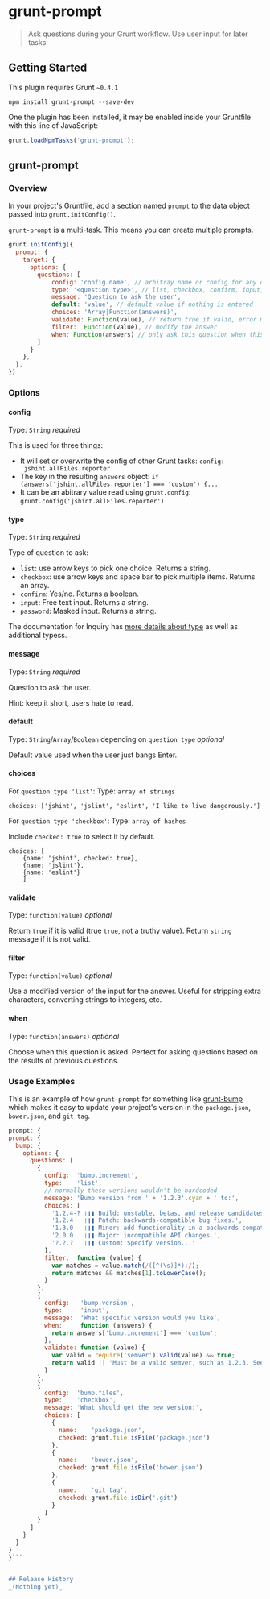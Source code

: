 # grunt-prompt

> Ask questions during your Grunt workflow. Use user input for later tasks

## Getting Started
This plugin requires Grunt `~0.4.1`

```shell
npm install grunt-prompt --save-dev
```

One the plugin has been installed, it may be enabled inside your Gruntfile with this line of JavaScript:

```js
grunt.loadNpmTasks('grunt-prompt');
```

## grunt-prompt

### Overview
In your project's Gruntfile, add a section named `prompt` to the data object passed into `grunt.initConfig()`.

`grunt-prompt` is a multi-task. This means you can create multiple prompts.

```js
grunt.initConfig({
  prompt: {
    target: {
      options: {
        questions: [
            config: 'config.name', // arbitray name or config for any other grunt task
            type: '<question type>', // list, checkbox, confirm, input, password
            message: 'Question to ask the user',
            default: 'value', // default value if nothing is entered
            choices: 'Array|Function(answers)',
            validate: Function(value), // return true if valid, error message if invalid
            filter:  Function(value), // modify the answer
            when: Function(answers) // only ask this question when this function returns true
        ]
      }
    },
  },
})
```

### Options

#### config

Type: `String` _required_

This is used for three things:

 * It will set or overwrite the config of other Grunt tasks: `config: 'jshint.allFiles.reporter'`
 * The key in the resulting `answers` object: `if (answers['jshint.allFiles.reporter'] === 'custom') {...`
 * It can be an abitrary value read using `grunt.config`: `grunt.config('jshint.allFiles.reporter')`

#### type

Type: `String` _required_

Type of question to ask:

 * `list`: use arrow keys to pick one choice. Returns a string.
 * `checkbox`: use arrow keys and space bar to pick multiple items. Returns an array.
 * `confirm`: Yes/no. Returns a boolean.
 * `input`: Free text input. Returns a string.
 * `password`: Masked input. Returns a string.

The documentation for Inquiry has [more details about type](https://github.com/SBoudrias/Inquirer.js#prompts-type) as well as additional typess.

#### message

Type: `String` _required_

Question to ask the user.

Hint: keep it short, users hate to read.

#### default

Type: `String`/`Array`/`Boolean` depending on `question type` _optional_

Default value used when the user just bangs Enter.

#### choices

For `question type 'list'`: Type: `array of strings`

```
choices: ['jshint', 'jslint', 'eslint', 'I like to live dangerously.']
```

For `question type 'checkbox'`: Type: `array of hashes`

Include `checked: true` to select it by default.

```
choices: [
    {name: 'jshint', checked: true},
    {name: 'jslint'},
    {name: 'eslint'}
    ]
```

#### validate

Type: `function(value)` _optional_

Return `true` if it is valid (true `true`, not a truthy value).
Return `string` message if it is not valid.

#### filter

Type: `function(value)` _optional_

Use a modified version of the input for the answer. Useful for stripping extra characters, converting strings to integers, etc.

#### when

Type: `function(answers)` _optional_

Choose when this question is asked. Perfect for asking questions based on the results of previous questions.


### Usage Examples



This is an example of how `grunt-prompt` for something like [grunt-bump](https://github.com/vojtajina/grunt-bump) which makes it easy to
update your project's version in the `package.json`, `bower.json`, and `git tag`.

```js
prompt: {
prompt: {
  bump: {
    options: {
      questions: [
        {
          config:  'bump.increment',
          type:    'list',
          // normally these versions wouldn't be hardcoded
          message: 'Bump version from ' + '1.2.3'.cyan + ' to:',
          choices: [
            '1.2.4-? ❘❙❚ Build: unstable, betas, and release candidates.',
            '1.2.4   ❘❙❚ Patch: backwards-compatible bug fixes.',
            '1.3.0   ❘❙❚ Minor: add functionality in a backwards-compatible manner.',
            '2.0.0   ❘❙❚ Major: incompatible API changes.',
            '?.?.?   ❘❙❚ Custom: Specify version...'
          ],
          filter:  function (value) {
            var matches = value.match(/([^(\s)]*):/);
            return matches && matches[1].toLowerCase();
          }
        },
        {
          config:   'bump.version',
          type:     'input',
          message:  'What specific version would you like',
          when:     function (answers) {
            return answers['bump.increment'] === 'custom';
          },
          validate: function (value) {
            var valid = require('semver').valid(value) && true;
            return valid || 'Must be a valid semver, such as 1.2.3. See http://semver.org/';
          }
        },
        {
          config:  'bump.files',
          type:    'checkbox',
          message: 'What should get the new version:',
          choices: [
            {
              name:    'package.json',
              checked: grunt.file.isFile('package.json')
            },
            {
              name:    'bower.json',
              checked: grunt.file.isFile('bower.json')
            },
            {
              name:    'git tag',
              checked: grunt.file.isDir('.git')
            }
          ]
        }
      ]
    }
  }
}
}```


## Release History
_(Nothing yet)_
